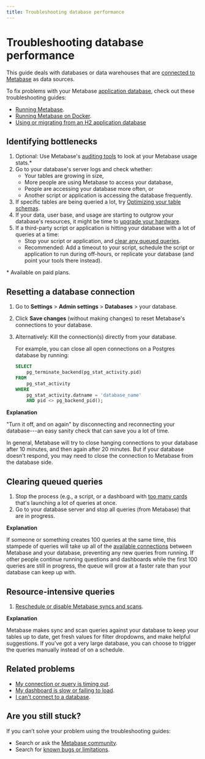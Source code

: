 ```yaml
---
title: Troubleshooting database performance
---
```


# Troubleshooting database performance

This guide deals with databases or data warehouses that are [connected to Metabase](../databases/connecting.md) as data sources.

To fix problems with your Metabase [application database](../installation-and-operation/configuring-application-database.md), check out these troubleshooting guides:

- [Running Metabase](./running.md).
- [Running Metabase on Docker](./docker.md).
- [Using or migrating from an H2 application database](./loading-from-h2.md)

## Identifying bottlenecks

1. Optional: Use Metabase's [auditing tools](../usage-and-performance-tools/audit.md) to look at your Metabase usage stats.\*
2. Go to your database's server logs and check whether:
   - Your tables are growing in size,
   - More people are using Metabase to access your database,
   - People are accessing your database more often, or
   - Another script or application is accessing the database frequently.
3. If specific tables are being queried a lot, try [Optimizing your table schemas](https://www.metabase.com/learn/analytics/which-data-warehouse).
4. If your data, user base, and usage are starting to outgrow your database's resources, it might be time to [upgrade your hardware](https://www.metabase.com/learn/analytics/which-data-warehouse).
5. If a third-party script or application is hitting your database with a lot of queries at a time:
   - Stop your script or application, and [clear any queued queries](#clearing-queued-queries).
   - Recommended: Add a timeout to your script, schedule the script or application to run during off-hours, or replicate your database (and point your tools there instead).

\* Available on paid plans.

## Resetting a database connection

1. Go to **Settings** > **Admin settings** > **Databases** > your database.
2. Click **Save changes** (without making changes) to reset Metabase's connections to your database.
3. Alternatively: Kill the connection(s) directly from your database.

   For example, you can close all open connections on a Postgres database by running:

   ```sql
   SELECT
       pg_terminate_backend(pg_stat_activity.pid)
   FROM
       pg_stat_activity
   WHERE
       pg_stat_activity.datname = 'database_name'
       AND pid <> pg_backend_pid();
   ```

**Explanation**

"Turn it off, and on again" by disconnecting and reconnecting your database---an easy sanity check that can save you a lot of time.

In general, Metabase will try to close hanging connections to your database after 10 minutes, and then again after 20 minutes. But if your database doesn't respond, you may need to close the connection to Metabase from the database side.

## Clearing queued queries

1. Stop the process (e.g., a script, or a dashboard with [too many cards](./my-dashboard-is-slow.md#dashboard-has-over-10-cards) that's launching a lot of queries at once.
2. Go to your database server and stop all queries (from Metabase) that are in progress.

**Explanation**

If someone or something creates 100 queries at the same time, this stampede of queries will take up all of the [available connections](../configuring-metabase/environment-variables#mb_jdbc_data_warehouse_max_connection_pool_size) between Metabase and your database, preventing any new queries from running. If other people continue running questions and dashboards while the first 100 queries are still in progress, the queue will grow at a faster rate than your database can keep up with.

## Resource-intensive queries

1. [Reschedule or disable Metabase syncs and scans](../databases/connecting.md#syncing-and-scanning-databases).

**Explanation**

Metabase makes sync and scan queries against your database to keep your tables up to date, get fresh values for filter dropdowns, and make helpful suggestions. If you've got a very large database, you can choose to trigger the queries manually instead of on a schedule.

## Related problems

- [My connection or query is timing out](./timeout.md).
- [My dashboard is slow or failing to load](./my-dashboard-is-slow.md).
- [I can't connect to a database](./db-connection.md).

## Are you still stuck?

If you can’t solve your problem using the troubleshooting guides:

- Search or ask the [Metabase community](https://discourse.metabase.com/).
- Search for [known bugs or limitations](./known-issues.md).
